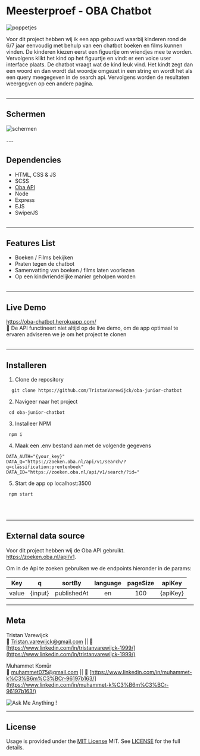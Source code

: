 # Meesterproef - OBA Chatbot

<img src="https://i.ibb.co/mvcqKPV/poppetjes.png" alt="poppetjes"/>

Voor dit project hebben wij ik een app gebouwd waarbij kinderen rond de 6/7 jaar eenvoudig met behulp van een chatbot boeken en films kunnen vinden. De kinderen kiezen eerst een figuurtje om vriendjes mee te worden. Vervolgens klikt het kind op het figuurtje en vindt er een voice user interface plaats.
De chatbot vraagt wat de kind leuk vind. Het kindt zegt dan een woord en dan wordt dat woordje omgezet in een string en wordt het als een query meegegeven in de search api. Vervolgens worden de resultaten weergegven op een andere pagina.
<br/><br/>

---

## Schermen
<img src="https://raw.githubusercontent.com/TristanVarewijck/oba-junior-chatbot/main/public/assets/images/schermen2.png" alt="schermen"/>
<br/><br/>
---

## Dependencies
* HTML, CSS & JS
* SCSS
* <a href="https://zoeken.oba.nl/api/v1/">Oba API</a>
* Node
* Express
* EJS
* SwiperJS
<br/><br/>

---

## Features List
* Boeken / Films bekijken
* Praten tegen de chatbot
* Samenvatting van boeken / films laten voorlezen
* Op een kindvriendelijke manier geholpen worden
<br/><br/>

---

## Live Demo
<a href="https://oba-chatbot.herokuapp.com/">https://oba-chatbot.herokuapp.com/</a><br/>
🚨 De API functineert niet altijd op de live demo, om de app optimaal te ervaren adviseren we je om het project te clonen
<br/></br>

---

## Installeren
1. Clone de repository<br/>
```
  git clone https://github.com/TristanVarewijck/oba-junior-chatbot
```

2. Navigeer naar het project<br/>
```
 cd oba-junior-chatbot
```


3. Installeer NPM<br/>
```
 npm i
```

4. Maak een .env bestand aan met de volgende gegevens<br/>
```
DATA_AUTH="{your_key}"
DATA_Q="https://zoeken.oba.nl/api/v1/search/?q=classification:prentenboek"
DATA_ID="https://zoeken.oba.nl/api/v1/search/?id="
```

5. Start de app op localhost:3500<br/>
```
 npm start
```
<br/><br/>

---

## External data source

Voor dit project hebben wij de Oba API gebruikt. <a href="https://zoeken.oba.nl/api/v1">https://zoeken.oba.nl/api/v1</a>.

Om in de Api te zoeken gebruiken we de endpoints hieronder in de params:

|  Key  |    q    |   sortBy    | language | pageSize |  apiKey  |
| :---: | :-----: | :---------: | :------: | :------: | :------: |
| value | {input} | publishedAt |    en    |   100    | {apiKey} |

---

## Meta

Tristan Varewijck <br>
:email: [Tristan.varewijck@gmail.com](Tristan.varewijck@gmail.com) ||
:large_blue_diamond: [https://www.linkedin.com/in/tristanvarewijck-1999/](https://www.linkedin.com/in/tristanvarewijck-1999/)

Muhammet Komür <br>
:email: [muhammet075@gmail.com](muhammet075@gmail.com) ||
:large_blue_diamond: [https://www.linkedin.com/in/muhammet-k%C3%B6m%C3%BCr-96197b163/](https://www.linkedin.com/in/muhammet-k%C3%B6m%C3%BCr-96197b163/)

![Ask Me Anything !](https://img.shields.io/badge/Ask%20me-anything-1abc9c.svg)

---

## License

Usage is provided under the [MIT License](https://github.com/git/git-scm.com/blob/master/MIT-LICENSE.txt) MIT. See [LICENSE](https://github.com/TristanVarewijck/WAFStoNode/blob/master/LICENSE) for the full details.


